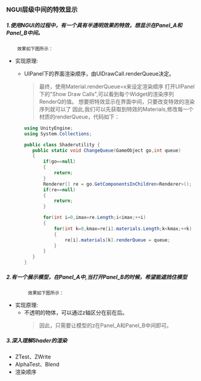 ### NGUI层级中间的特效显示

##### 1.使用NGUI的过程中，有一个具有**半透明**效果的特效，想显示在Panel_A和Panel_B中间。

        效果如下图所示：
        
  - 实现原理:
  
    - UIPanel下的界面渲染顺序，由UIDrawCall.renderQueue决定。
        >最终，使用Material.renderQueue=x来设定渲染顺序
         打开UIPanel下的"Show Draw Calls",可以看到每个Widget的渲染序列 RenderQ的值。
         想要把特效显示在界面中间，只要改变特效的渲染序列就可以了
         因此,我们可以先获取到特效的Materials,修改每一个材质的renderQueue，代码如下：

         ```c#
        using UnityEngine;
        using System.Collections;

        public class Shaderutility {
            public static void ChangeQueue(GameObject go,int queue)
            {
                if(go==null)
                {
                    return;
                }
                Renderer[] re = go.GetComponentsInChildren<Renderer>();
                if(re==null)
                {
                    return;
                }

                for(int i=0,imax=re.Length;i<imax;++i)
                {
                    for(int k=0,kmax=re[i].materials.Length;k<kmax;++k)
                    {
                        re[i].materials[k].renderQueue = queue;
                    }
                }
            }
        }
         ```
    
##### 2.有一个展示模型，在Panel_A中,当打开Panel_B的时候，希望能遮挡住模型
            效果如下图所示：

  - 实现原理:
      - 不透明的物体，可以通过z轴区分在前在后。
          >因此，只需要让模型的z在Panel_A和Panel_B中间即可。



##### 3.深入理解Shader的渲染
 - ZTest、ZWrite   
 - AlphaTest、Blend
 - 渲染顺序


